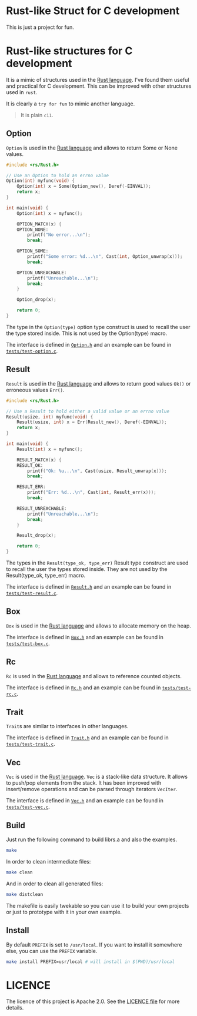 Rust-like Struct for C development
==================================

This is just a project for fun.

# Rust-like structures for C development

It is a mimic of structures used in the [Rust language](https://www.rust-lang.org).
I've found them useful and practical for C development. This can be improved with 
other structures used in `rust`.

It is clearly a `try for fun` to mimic another language.


> It is plain `c11`.


## Option

`Option` is used in the [Rust language](https://www.rust-lang.org) and allows to return Some or None values.

```c
#include <rs/Rust.h>

// Use an Option to hold an errno value
Option(int) myfunc(void) {
	Option(int) x = Some(Option_new(), Deref(-EINVAL));
	return x;
}

int main(void) {
	Option(int) x = myfunc();

	OPTION_MATCH(x) {
	OPTION_NONE:
		printf("No error...\n");
		break;

	OPTION_SOME:
		printf("Some error: %d...\n", Cast(int, Option_unwrap(x)));
		break;

	OPTION_UNREACHABLE:
		printf("Unreachable...\n");
		break;
	}

	Option_drop(x);

	return 0;
}
```

The type in the `Option(type)` option type construct is used to recall the user the type stored inside. This is not used by the Option(type) macro.

The interface is defined in [`Option.h`](include/rs/Option.h) and an example can be found in [`tests/test-option.c`](tests/test-option.c).

## Result

`Result` is used in the [Rust language](https://www.rust-lang.org) and allows to return good values `Ok()` or erroneous values `Err()`.

```c
#include <rs/Rust.h>

// Use a Result to hold either a valid value or an errno value
Result(usize, int) myfunc(void) {
	Result(usize, int) x = Err(Result_new(), Deref(-EINVAL));
	return x;
}

int main(void) {
	Result(int) x = myfunc();

	RESULT_MATCH(x) {
	RESULT_OK:
		printf("Ok: %u...\n", Cast(usize, Result_unwrap(x)));
		break;

	RESULT_ERR:
		printf("Err: %d...\n", Cast(int, Result_err(x)));
		break;

	RESULT_UNREACHABLE:
		printf("Unreachable...\n");
		break;
	}

	Result_drop(x);

	return 0;
}
```

The types in the `Result(type_ok, type_err)` Result type construct are used to recall the user the types stored inside. They are not used by the Result(type_ok, type_err) macro.

The interface is defined in [`Result.h`](include/rs/Result.h) and an example can be found in [`tests/test-result.c`](tests/test-result.c).

## Box

`Box` is used in the [Rust language](https://www.rust-lang.org) and allows to allocate memory on the heap.

The interface is defined in [`Box.h`](include/rs/Box.h) and an example can be found in [`tests/test-box.c`](tests/test-box.c).

## Rc

`Rc` is used in the [Rust language](https://www.rust-lang.org) and allows to reference counted objects.

The interface is defined in [`Rc.h`](include/rs/Rc.h) and an example can be found in [`tests/test-rc.c`](tests/test-rc.c).

## Trait

`Trait`s are similar to interfaces in other languages.

The interface is defined in [`Trait.h`](include/rs/Trait.h) and an example can be found in [`tests/test-trait.c`](tests/test-trait.c).

## Vec

`Vec` is used in the [Rust language](https://www.rust-lang.org). `Vec` is a stack-like data structure. It allows to push/pop elements from the stack.
It has been improved with insert/remove operations and can be parsed through iterators `VecIter`.

The interface is defined in [`Vec.h`](include/rs/Vec.h) and an example can be found in [`tests/test-vec.c`](tests/test-vec.c).


## Build

Just run the following command to build librs.a and also the examples.

```sh
make
```

In order to clean intermediate files:

```sh
make clean
```

And in order to clean all generated files:

```sh
make distclean
```

The makefile is easily twekable so you can use it to build your own projects or just
to prototype with it in your own example.

## Install

By default `PREFIX` is set to `/usr/local`. If you want to install it somewhere else,
you can use the `PREFIX` variable.

```sh
make install PREFIX=usr/local # will install in $(PWD)/usr/local
```

# LICENCE

The licence of this project is Apache 2.0. See the [LICENCE file](LICENCE) for more details.